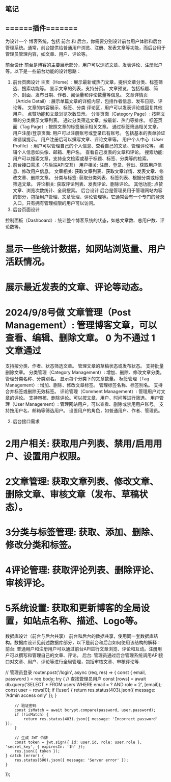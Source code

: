 ## 笔记
## ======插件=======


为设计一个 博客系统，包括 前台 和 后台，你需要分别设计前台用户体验和后台管理系统。通常，前台提供给普通用户浏览、注册、发表文章等功能，而后台用于管理员管理内容，如文章、用户、评论等。

前台设计
前台是博客的主要展示部分，用户可以浏览文章、发表评论、注册账户等。以下是一些前台功能的设计思路：

1. 前台页面设计
主页（Home）: 展示最新或热门文章，提供文章分类、标签筛选、搜索功能等。
显示文章的列表，支持分页。
文章预览，包括标题、简介、封面、发布日期、作者、阅读量和评论数量等信息。
文章详情页（Article Detail）: 展示单篇文章的详细内容，包括作者信息、发布日期、评论等。
文章的内容展示、标签、分类
评论区，用户可以发表评论或回复其他用户。
点赞功能和文章浏览次数显示。
分类页面（Category Page）: 按照文章的分类展示文章列表。
通过分类筛选文章，按最新、热门等排序。
标签页面（Tag Page）: 按照文章的标签展示相关文章。
通过标签筛选相关文章。
用户注册/登录页面: 用户可以注册账号或登录已有账号。
包括基本的表单验证和错误提示。
用户注册后可以撰写文章、评论文章等。
用户个人中心（User Profile）: 用户可以管理自己的个人信息、查看自己的文章、管理评论等。
编辑个人信息如头像、邮箱、用户名。
查看自己发表的文章和评论。
搜索功能: 用户可以搜索文章，支持全文检索或基于标题、标签、分类等的检索。
2. 前台接口需求（与后端API交互）
用户相关: 注册、登录、登出、获取用户信息、修改用户信息。
文章相关: 获取文章列表、获取文章详情、发表文章、修改文章、删除文章。
分类与标签: 获取分类列表、标签列表、根据分类或标签筛选文章。
评论相关: 获取评论列表、发表评论、删除评论。
其他功能: 点赞文章、浏览次数统计、全局搜索。
后台设计
后台是管理员用于管理网站内容的部分，包括用户管理、文章管理、评论管理等。它通常会有一个专门的登录入口，只有拥有管理权限的用户可以访问。
1. 后台页面设计
<!-- 首页要做的 -->
控制面板（Dashboard）: 统计整个博客系统的状态，如总文章数、总用户数、评论数等。
# 显示一些统计数据，如网站浏览量、用户活跃情况。
# 展示最近发表的文章、评论等动态。
 # 2024/9/8号做 文章管理（Post Management）: 管理博客文章，可以查看、编辑、删除文章。 0 为不通过  1 文章通过
支持按分类、作者、状态筛选文章。
管理文章的草稿状态或发布状态。
支持批量删除文章。
分类管理（Category Management）: 增加、删除、修改文章分类。
管理分类名称、分类别名。
显示每个分类下的文章数量。
标签管理（Tag Management）: 增加、删除、修改文章标签。
管理标签名称、标签别名。
支持合并标签或删除无效标签。
评论管理（Comment Management）: 管理用户对文章的评论。
支持审核、删除评论。可以按文章、用户、时间等进行筛选。
用户管理（User Management）: 管理网站用户，可以查看、删除或禁用用户账号。
支持按用户名、邮箱等筛选用户。
设置用户的角色，如普通用户、作者、管理员。

2. 后台接口需求
# 2用户相关: 获取用户列表、禁用/启用用户、设置用户权限。
# 2文章管理: 获取文章列表、修改文章、删除文章、审核文章（发布、草稿状态）。
# 3分类与标签管理: 获取、添加、删除、修改分类和标签。
# 4评论管理: 获取评论列表、删除评论、审核评论。
# 5系统设置: 获取和更新博客的全局设置，如站点名称、描述、Logo等。
数据库设计（前台与后台共享）
前台和后台的数据共享，使用同一套数据库结构。数据库设计见前述数据库部分，以下是前台和后台如何使用该结构的解释：
前台: 普通用户和注册用户可以通过前台API进行文章浏览、评论和互动。注册用户可以撰写和管理自己的文章、评论。
后台: 管理员通过后台管理系统调用API接口对文章、用户、评论等进行全局管理，包括审核文章、审核评论等.

<!--   每个用户 是不是 发表文章，  删除， 添加   这些文章要跟根据用户ID 查询  page: 1 pageSize: 10  toatk: 100 -->
// 管理员登录
router.post('/login', async (req, res) => {
    const { email, password } = req.body;
    try {
        // 查找管理员用户
        const [rows] = await db.query('SELECT * FROM users WHERE email = ? AND role = 2', [email]);
        const user = rows[0];
        if (!user) {
            return res.status(403).json({ message: 'Admin access only' });
        }

        // 验证密码
        const isMatch = await bcrypt.compare(password, user.password);
        if (!isMatch) {
            return res.status(403).json({ message: 'Incorrect password' });
        }

        // 生成 JWT 令牌
        const token = jwt.sign({ id: user.id, role: user.role }, 'secret_key', { expiresIn: '1h' });
        res.json({ token });
    } catch (error) {
        res.status(500).json({ message: 'Server error' });
    }
});
